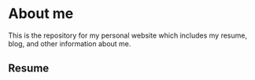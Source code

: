 # About me

This is the repository for my personal website which includes my resume, blog, and other information about me.

## Resume